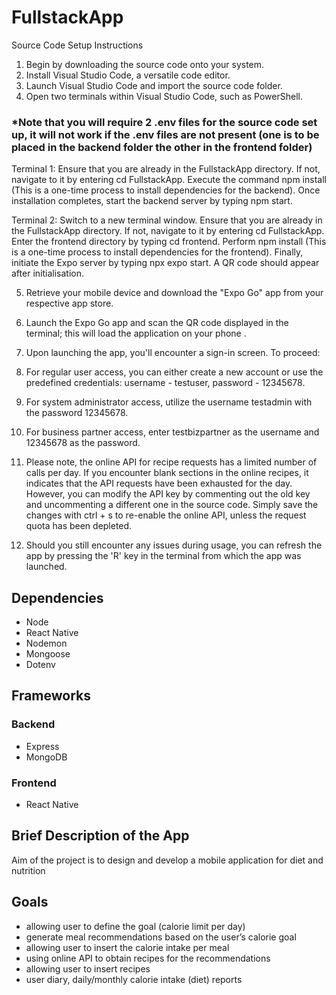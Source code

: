# FullstackApp
Source Code Setup Instructions
1) Begin by downloading the source code onto your system.
2) Install Visual Studio Code, a versatile code editor.
3) Launch Visual Studio Code and import the source code folder.
4) Open two terminals within Visual Studio Code, such as PowerShell.
### *Note that you will require 2 .env files for the source code set up, it will not work if the .env files are not present (one is to be placed in the backend folder the other in the frontend folder)

Terminal 1:
Ensure that you are already in the FullstackApp directory. If not, navigate to it by entering cd FullstackApp.
Execute the command npm install (This is a one-time process to install dependencies for the backend).
Once installation completes, start the backend server by typing npm start.

Terminal 2:
Switch to a new terminal window.
Ensure that you are already in the FullstackApp directory. If not, navigate to it by entering cd FullstackApp.
Enter the frontend directory by typing cd frontend.
Perform npm install (This is a one-time process to install dependencies for the frontend).
Finally, initiate the Expo server by typing npx expo start.
A QR code should appear after initialisation.

5) Retrieve your mobile device and download the "Expo Go" app from your respective app store.

6) Launch the Expo Go app and scan the QR code displayed in the terminal; this will load the application on your phone
.
7) Upon launching the app, you'll encounter a sign-in screen. To proceed:

8) For regular user access, you can either create a new account or use the predefined credentials: username - testuser, password - 12345678.

9) For system administrator access, utilize the username testadmin with the password 12345678.

10) For business partner access, enter testbizpartner as the username and 12345678 as the password.

11) Please note, the online API for recipe requests has a limited number of calls per day. If you encounter blank sections in the online recipes, it indicates that the API requests have been exhausted for the day. However, you can modify the API key by commenting out the old key and uncommenting a different one in the source code. Simply save the changes with ctrl + s to re-enable the online API, unless the request quota has been depleted.

12) Should you still encounter any issues during usage, you can refresh the app by pressing the 'R' key in the terminal from which the app was launched.


## Dependencies

- Node
- React Native
- Nodemon
- Mongoose
- Dotenv

## Frameworks

### Backend

- Express
- MongoDB

### Frontend

- React Native

## Brief Description of the App

Aim of the project is to design and develop a mobile application for diet and nutrition

## Goals

- allowing user to define the goal (calorie limit per day)
- generate meal recommendations based on the user’s calorie goal
- allowing user to insert the calorie intake per meal
- using online API to obtain recipes for the recommendations
- allowing user to insert recipes
- user diary, daily/monthly calorie intake (diet) reports

